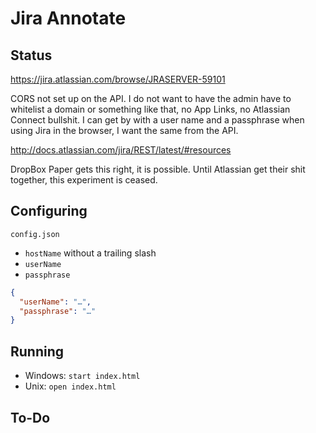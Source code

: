 # Jira Annotate

## Status

https://jira.atlassian.com/browse/JRASERVER-59101

CORS not set up on the API.
I do not want to have the admin have to whitelist a domain or something like that, no App Links, no Atlassian Connect bullshit.
I can get by with a user name and a passphrase when using Jira in the browser, I want the same from the API.

http://docs.atlassian.com/jira/REST/latest/#resources

DropBox Paper gets this right, it is possible. Until Atlassian get their shit together, this experiment is ceased.

## Configuring

`config.json`

- `hostName` without a trailing slash
- `userName`
- `passphrase`

```json
{
  "userName": "…",
  "passphrase": "…"
}
```

## Running

- Windows: `start index.html`
- Unix: `open index.html`

## To-Do
